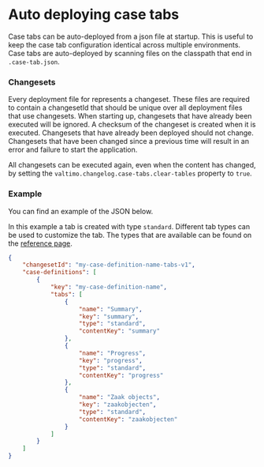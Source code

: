 # Auto deploying case tabs

Case tabs can be auto-deployed from a json file at startup. This is useful to keep the case tab configuration identical
across multiple environments. Case tabs are auto-deployed by scanning files on the classpath that end
in `.case-tab.json`.

### Changesets

Every deployment file for represents a changeset. These files are required to contain a changesetId that should be
unique over all deployment files that use changesets. When starting up, changesets that have already been executed will
be ignored. A checksum of the changeset is created when it is executed. Changesets that have already been deployed
should not change. Changesets that have been changed since a previous time will result in an error and failure to start
the application.

All changesets can be executed again, even when the content has changed, by setting
the `valtimo.changelog.case-tabs.clear-tables` property to `true`.

### Example

You can find an example of the JSON below.

In this example a tab is created with type `standard`. Different tab types can be used to customize the tab. The types
that are available can be found on the [reference page](/reference/modules/case.md#case-tabs-types).

```json
{
    "changesetId": "my-case-definition-name-tabs-v1",
    "case-definitions": [
        {
            "key": "my-case-definition-name",
            "tabs": [
                {
                    "name": "Summary",
                    "key": "summary",
                    "type": "standard",
                    "contentKey": "summary"
                },
                {
                    "name": "Progress",
                    "key": "progress",
                    "type": "standard",
                    "contentKey": "progress"
                },
                {
                    "name": "Zaak objects",
                    "key": "zaakobjecten",
                    "type": "standard",
                    "contentKey": "zaakobjecten"
                }
            ]
        }
    ]
}
```
